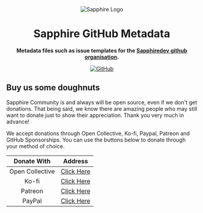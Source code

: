 <div align="center">

![Sapphire Logo](https://cdn.skyra.pw/gh-assets/sapphire-banner.png)

# Sapphire GitHub Metadata

**Metadata files such as issue templates for the [Sapphiredev github
organisation][saphghurl].**

[![GitHub](https://img.shields.io/github/license/sapphiredev/.github)](https://github.com/sapphiredev/.github/blob/main/LICENSE.md)

</div>

## Buy us some doughnuts

Sapphire Community is and always will be open source, even if we don't get
donations. That being said, we know there are amazing people who may still want
to donate just to show their appreciation. Thank you very much in advance!

We accept donations through Open Collective, Ko-fi, Paypal, Patreon and GitHub
Sponsorships. You can use the buttons below to donate through your method of
choice.

|   Donate With   |                       Address                       |
| :-------------: | :-------------------------------------------------: |
| Open Collective | [Click Here](https://sapphirejs.dev/opencollective) |
|      Ko-fi      |      [Click Here](https://sapphirejs.dev/kofi)      |
|     Patreon     |    [Click Here](https://sapphirejs.dev/patreon)     |
|     PayPal      |     [Click Here](https://sapphirejs.dev/paypal)     |

[saphghurl]: https://github.com/sapphiredev
